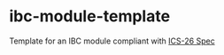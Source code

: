 # ibc-module-template

Template for an IBC module compliant with [ICS-26 Spec](https://github.com/cosmos/ibc/blob/main/spec/core/ics-026-routing-module/README.md)
